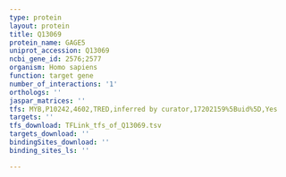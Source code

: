 ```yaml
---
type: protein
layout: protein
title: Q13069
protein_name: GAGE5
uniprot_accession: Q13069
ncbi_gene_id: 2576;2577
organism: Homo sapiens
function: target gene
number_of_interactions: '1'
orthologs: ''
jaspar_matrices: ''
tfs: MYB,P10242,4602,TRED,inferred by curator,17202159%5Buid%5D,Yes
targets: ''
tfs_download: TFLink_tfs_of_Q13069.tsv
targets_download: ''
bindingSites_download: ''
binding_sites_ls: ''

---
```


